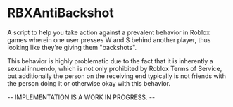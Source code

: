 # RBXAntiBackshot
A script to help you take action against a prevalent behavior in Roblox games wherein one user presses W and S behind another player, thus looking like they're giving them "backshots".

This behavior is highly problematic due to the fact that it is inherently a sexual innuendo, which is not only prohibited by Roblox Terms of Service, but additionally the person on the receiving end typically is not friends with the person doing it or otherwise okay with this behavior.

-- IMPLEMENTATION IS A WORK IN PROGRESS. --
